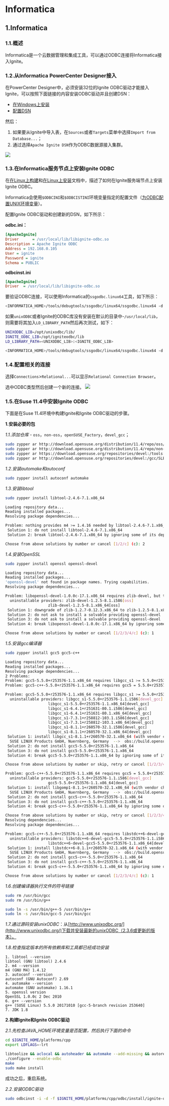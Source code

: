 # Informatica
## 1.Informatica
### 1.1.概述
Informatica是一个云数据管理和集成工具，可以通过ODBC连接将Informatica接入Ignite。
### 1.2.从Informatica PowerCenter Designer接入
在PowerCenter Designer中，必须安装32位的Ignite ODBC驱动才能接入Ignite，可以按照下面链接的内容安装ODBC驱动并且创建DSN：

 - [在Windows上安装](/doc/2.7.0/sql/ODBC.md#_1-6-1-在Windows上安装)
 - [配置DSN](/doc/2.7.0/sql/ODBC.md#_2-4-配置DSN)

然后：

 1. 如果要从Ignite中导入表，在`Sources`或者`Targets`菜单中选择`Import from Database...`；
 2. 通过选择`Apache Ignite DSN`作为ODBC数据源接入集群。

![](https://files.readme.io/decd6fe-ImportTables.png)
### 1.3.在Informatica服务节点上安装Ignite ODBC
在[在Linux上构建](/doc/2.7.0/sql/ODBC.md#_1-5-2-在Linux上构建)和[在Linux上安装](/doc/2.7.0/sql/ODBC.md#_1-6-2-在Linux上安装)文档中，描述了如何在Ignite服务端节点上安装Ignite ODBC。

Informatica会使用`$ODBCINI`和`$ODBCISTINI`环境变量指定的配置文件（[为ODBC配置UNIX环境变量](https://kb.informatica.com/howto/6/Pages/19/499306.aspx)）。

配置Ignite ODBC驱动和创建新的DSN，如下所示：

**odbc.ini：**
```ini
[ApacheIgnite]
Driver      = /usr/local/lib/libignite-odbc.so
Description = Apache Ignite ODBC
Address = 192.168.0.105
User = ignite
Password = ignite
Schema = PUBLIC
```
**odbcinst.ini**
```ini
[ApacheIgnite]
Driver  = /usr/local/lib/libignite-odbc.so
```
要验证ODBC连接，可以使用Informatica的`ssgodbc.linux64`工具，如下所示：
```bash
<INFORMATICA_HOME>/tools/debugtools/ssgodbc/linux64/ssgodbc.linux64 -d ApacheIgnite -u ignite -p ignite -v
```
如果`unixODBC`或者Ignite的ODBC库没有安装在默认的目录中-`/usr/local/lib`，则需要将其加入`LD_LIBRARY_PATH`然后再次测试，如下：
```bash
UNIXODBC_LIB=/opt/unixodbc/lib/
IGNITE_ODBC_LIB=/opt/igniteodbc/lib
LD_LIBRARY_PATH=<UNIXODBC_LIB>:<IGNITE_ODBC_LIB>

<INFORMATICA_HOME>/tools/debugtools/ssgodbc/linux64/ssgodbc.linux64 -d ApacheIgnite -u ignite -p ignite -v
```
### 1.4.配置相关的连接
选择`Connections`>`Relational...`可以显示`Relational Connection Browser`。

选中ODBC类型然后创建一个新的连接。
![](https://files.readme.io/bc56583-RelationalConnection.png)
### 1.5.在Suse 11.4中安装Ignite ODBC
下面是在Suse 11.4环境中构建Ignite和Ignite ODBC驱动的步骤。

**1.安装必要的包**

*1.1.添加仓库* - `oss`，`non-oss`，`openSUSE_Factory`，`devel_gcc`；
```bash
sudo zypper ar http://download.opensuse.org/distribution/11.4/repo/oss/ oss
sudo zypper ar http://download.opensuse.org/distribution/11.4/repo/non-oss/ non-oss
sudo zypper ar https://download.opensuse.org/repositories/devel:/tools:/building/openSUSE_Factory/ openSUSE_Factory
sudo zypper ar http://download.opensuse.org/repositories/devel:/gcc/SLE-11/  devel_gcc
```
*1.2.安装automake和autoconf*
```bash
sudo zypper install autoconf automake
```
*1.3.安装libtool*
```bash
sudo zypper install libtool-2.4.6-7.1.x86_64

Loading repository data...
Reading installed packages...
Resolving package dependencies...

Problem: nothing provides m4 >= 1.4.16 needed by libtool-2.4.6-7.1.x86_64
 Solution 1: do not install libtool-2.4.6-7.1.x86_64
 Solution 2: break libtool-2.4.6-7.1.x86_64 by ignoring some of its dependencies

Choose from above solutions by number or cancel [1/2/c] (c): 2
```
*1.4.安装OpenSSL*
```bash
sudo zypper install openssl openssl-devel

Loading repository data...
Reading installed packages...
'openssl-devel' not found in package names. Trying capabilities.
Resolving package dependencies...

Problem: libopenssl-devel-1.0.0c-17.1.x86_64 requires zlib-devel, but this requirement cannot be provided
  uninstallable providers: zlib-devel-1.2.5-8.1.i586[oss]
                   zlib-devel-1.2.5-8.1.x86_64[oss]
 Solution 1: downgrade of zlib-1.2.7-0.12.3.x86_64 to zlib-1.2.5-8.1.x86_64
 Solution 2: do not ask to install a solvable providing openssl-devel
 Solution 3: do not ask to install a solvable providing openssl-devel
 Solution 4: break libopenssl-devel-1.0.0c-17.1.x86_64 by ignoring some of its dependencies

Choose from above solutions by number or cancel [1/2/3/4/c] (c): 1
```
*1.5.安装gcc编译器*
```bash
sudo zypper install gcc5 gcc5-c++

Loading repository data...
Reading installed packages...
Resolving package dependencies...
2 Problems:
Problem: gcc5-5.5.0+r253576-1.1.x86_64 requires libgcc_s1 >= 5.5.0+r253576-1.1, but this requirement cannot be provided
Problem: gcc5-c++-5.5.0+r253576-1.1.x86_64 requires gcc5 = 5.5.0+r253576-1.1, but this requirement cannot be provided

Problem: gcc5-5.5.0+r253576-1.1.x86_64 requires libgcc_s1 >= 5.5.0+r253576-1.1, but this requirement cannot be provided
  uninstallable providers: libgcc_s1-5.5.0+r253576-1.1.i586[devel_gcc]
                   libgcc_s1-5.5.0+r253576-1.1.x86_64[devel_gcc]
                   libgcc_s1-6.4.1+r251631-80.1.i586[devel_gcc]
                   libgcc_s1-6.4.1+r251631-80.1.x86_64[devel_gcc]
                   libgcc_s1-7.3.1+r258812-103.1.i586[devel_gcc]
                   libgcc_s1-7.3.1+r258812-103.1.x86_64[devel_gcc]
                   libgcc_s1-8.1.1+r260570-32.1.i586[devel_gcc]
                   libgcc_s1-8.1.1+r260570-32.1.x86_64[devel_gcc]
 Solution 1: install libgcc_s1-8.1.1+r260570-32.1.x86_64 (with vendor change)
  SUSE LINUX Products GmbH, Nuernberg, Germany  -->  obs://build.opensuse.org/devel:gcc
 Solution 2: do not install gcc5-5.5.0+r253576-1.1.x86_64
 Solution 3: do not install gcc5-5.5.0+r253576-1.1.x86_64
 Solution 4: break gcc5-5.5.0+r253576-1.1.x86_64 by ignoring some of its dependencies

Choose from above solutions by number or skip, retry or cancel [1/2/3/4/s/r/c] (c): 1

Problem: gcc5-c++-5.5.0+r253576-1.1.x86_64 requires gcc5 = 5.5.0+r253576-1.1, but this requirement cannot be provided
  uninstallable providers: gcc5-5.5.0+r253576-1.1.i586[devel_gcc]
                   gcc5-5.5.0+r253576-1.1.x86_64[devel_gcc]
 Solution 1: install libgomp1-8.1.1+r260570-32.1.x86_64 (with vendor change)
  SUSE LINUX Products GmbH, Nuernberg, Germany  -->  obs://build.opensuse.org/devel:gcc
 Solution 2: do not install gcc5-c++-5.5.0+r253576-1.1.x86_64
 Solution 3: do not install gcc5-c++-5.5.0+r253576-1.1.x86_64
 Solution 4: break gcc5-c++-5.5.0+r253576-1.1.x86_64 by ignoring some of its dependencies

Choose from above solutions by number or skip, retry or cancel [1/2/3/4/s/r/c] (c): 1
Resolving dependencies...
Resolving package dependencies...

Problem: gcc5-c++-5.5.0+r253576-1.1.x86_64 requires libstdc++6-devel-gcc5 = 5.5.0+r253576-1.1, but this requirement cannot be provided
  uninstallable providers: libstdc++6-devel-gcc5-5.5.0+r253576-1.1.i586[devel_gcc]
                   libstdc++6-devel-gcc5-5.5.0+r253576-1.1.x86_64[devel_gcc]
 Solution 1: install libstdc++6-8.1.1+r260570-32.1.x86_64 (with vendor change)
  SUSE LINUX Products GmbH, Nuernberg, Germany  -->  obs://build.opensuse.org/devel:gcc
 Solution 2: do not install gcc5-c++-5.5.0+r253576-1.1.x86_64
 Solution 3: do not install gcc5-c++-5.5.0+r253576-1.1.x86_64
 Solution 4: break gcc5-c++-5.5.0+r253576-1.1.x86_64 by ignoring some of its dependencies

Choose from above solutions by number or cancel [1/2/3/4/c] (c): 1
```
*1.6.创建编译器执行文件的符号链接*
```bash
sudo rm /usr/bin/gcc
sudo rm /usr/bin/g++

sudo ln -s /usr/bin/g++-5 /usr/bin/g++
sudo ln -s /usr/bin/gcc-5 /usr/bin/gcc
```
*1.7.通过源码安装unixODBC*：从[http://www.unixodbc.org/](http://www.unixodbc.org/)下载并安装最新的unixODBC（2.3.6或更新的版本）。

*1.8.检查指定版本的所有依赖库和工具都已经成功安装*
```
1. libtool --version
libtool (GNU libtool) 2.4.6
2. m4 --version
m4 (GNU M4) 1.4.12
3. autoconf --version
autoconf (GNU Autoconf) 2.69
4. automake --version
automake (GNU automake) 1.16.1
5. openssl version
OpenSSL 1.0.0c 2 Dec 2010
6. g++ --version
g++ (SUSE Linux) 5.5.0 20171010 [gcc-5-branch revision 253640]
7. JDK 1.8
```
**2.构建Ignite和Ignite ODBC驱动**

*2.1.先检查JAVA_HOME环境变量是否配置，然后执行下面的命令*
```bash
cd $IGNITE_HOME/platforms/cpp
export LDFLAGS=-lrt

libtoolize && aclocal && autoheader && automake --add-missing && autoreconf
./configure --enable-odbc
make
sudo make install
```
成功之后，重启系统。

*2.2.安装ODBC驱动*
```bash
sudo odbcinst -i -d -f $IGNITE_HOME/platforms/cpp/odbc/install/ignite-odbc-install.ini
```